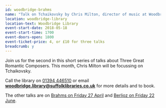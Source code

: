 ```yaml
---
id: woodbridge-brahms
name: "Talk on Tchaikovsky by Chris Milton, director of music at Woodbridge School"
location: woodbridge-library
location-text: Woodbridge Library
event-start-date: 2018-05-18
event-start-time: 1700
event-doors-open: 1800
event-ticket-price: 4, or £10 for three talks
breadcrumb: y
---
```


Join us for the second in this short series of talks about Three Great Romantic Composers. This month, Chris Milton will be focussing on Tchaikovsky.

Call the library on [01394 446510](tel:01394446510) or email **woodbridge.library@suffolklibraries.co.uk** for more details and to book.

The other talks are on [Brahms on Friday 27 April](/events/woodbridge-2018-05-18-tchaikovsky-talk/) and [Berlioz on Friday 22 June](/events/woodbridge-2018-06-22-berlioz-talk/).
